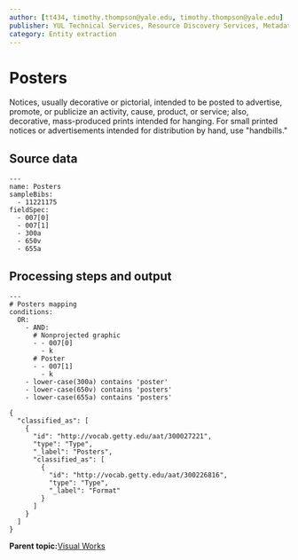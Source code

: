 ```yaml
---
author: [tt434, timothy.thompson@yale.edu, timothy.thompson@yale.edu]
publisher: YUL Technical Services, Resource Discovery Services, Metadata Services Unit
category: Entity extraction
---
```


# Posters

Notices, usually decorative or pictorial, intended to be posted to advertise, promote, or publicize an activity, cause, product, or service; also, decorative, mass-produced prints intended for hanging. For small printed notices or advertisements intended for distribution by hand, use "handbills."

## Source data

```
---
name: Posters
sampleBibs:
  - 11221175
fieldSpec:
  - 007[0]
  - 007[1]
  - 300a
  - 650v
  - 655a
```

## Processing steps and output

```
---
# Posters mapping
conditions:
  OR:
    - AND:    
      # Nonprojected graphic
      - - 007[0]
        - k
      # Poster
      - - 007[1]
        - k
    - lower-case(300a) contains 'poster'
    - lower-case(650v) contains 'posters'
    - lower-case(655a) contains 'posters'
```

```
{
  "classified_as": [
    {
      "id": "http://vocab.getty.edu/aat/300027221",
      "type": "Type",
      "_label": "Posters",
      "classified_as": [
        {
          "id": "http://vocab.getty.edu/aat/300226816",
          "type": "Type",
          "_label": "Format"
        }
      ]
    }
  ]    		
}
```

**Parent topic:**[Visual Works](../../concepts/supertypes/imageformats.md)

